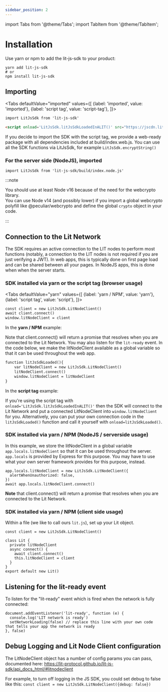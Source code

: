 ```yaml
---
sidebar_position: 2
---
```


import Tabs from '@theme/Tabs';
import TabItem from '@theme/TabItem';

# Installation

Use yarn or npm to add the lit-js-sdk to your product:

```
yarn add lit-js-sdk
# or
npm install lit-js-sdk
```

## Importing

<Tabs
defaultValue="imported"
values={[
{label: 'imported', value: 'imported'},
{label: 'script tag', value: 'script-tag'},
]}>
<TabItem value="imported">

```html
import LitJsSdk from 'lit-js-sdk'
```
	
</TabItem>
	
<TabItem value="script-tag">

```html
<script onload='LitJsSdk.litJsSdkLoadedInALIT()' src="https://jscdn.litgateway.com/index.web.js"></script>
```

If you decide to import the SDK with the script tag, we provide a web-ready package with all dependencies included at build/index.web.js.
You can use all the SDK functions via LitJsSdk, for example `LitJsSdk.encryptString()`
	
</TabItem>
</Tabs>


### For the server side (NodeJS), imported

```
import LitJsSdk from 'lit-js-sdk/build/index.node.js'
```

:::note

You should use at least Node v16 because of the need for the webcrypto library.  
You can use Node v14 (and possibly lower) if you import a global webcrypto polyfill like @peculiar/webcrypto and define the global `crypto` object in your code.

:::

<!-- ### For React

First, add `lit-js-sdk` to your react app

```
yarn add lit-js-sdk
```

If you are using `create-react-app ≥ 5` you may be see this error:

```jsx
BREAKING CHANGE: webpack < 5 used to include polyfills for node.js core modules by default.
This is no longer the case. Verify if you need this module and configure a polyfill for it.
```

This is because NodeJS polyfills are no longer included in the node modules.

You will need to install this NPM package to rewrite your app

```jsx
yarn add react-app-rewired --dev
```

and the following for polyfills:

```jsx
yarn add --dev react-app-rewired process crypto-browserify stream-browserify stream-http buffer path-browserify
```

Then, in the root of your project, create `config-overrides.js` with the following content:

```jsx
const webpack = require('webpack');

module.exports = function override(config) {
    const fallback = config.resolve.fallback || {};
    Object.assign(fallback, {
        "crypto": require.resolve("crypto-browserify"),
        "stream": require.resolve("stream-browserify"),
        "http": require.resolve("stream-http"),
        "path": require.resolve("path-browserify")
    })
    config.resolve.fallback = fallback;
    config.plugins = (config.plugins || []).concat([
        new webpack.ProvidePlugin({
            process: 'process/browser',
            Buffer: ['buffer', 'Buffer']
        })
    ])
    return config;
}
```

Finally, you will need to change your `react-scripts` to `react-app-rewired` in your `package.json`

```jsx
"scripts": {
	"start": "react-app-rewired start",
	"build": "react-app-rewired build",
	"test": "react-app-rewired test",
	"eject": "react-app-rewired eject"
},
```

The missing modules are now included, your app should be working with `import LitJsSdk from 'lit-js-sdk';` -->

## Connection to the Lit Network

The SDK requires an active connection to the LIT nodes to perform most functions (notably, a connection to the LIT nodes is not required if you are just verifying a JWT). In web apps, this is typically done on first page load and can be shared between all your pages. In NodeJS apps, this is done when when the server starts.

### SDK installed via yarn or the script tag (browser usage)

<Tabs
defaultValue="yarn"
values={[
{label: 'yarn / NPM', value: 'yarn'},
{label: 'script tag', value: 'script'},
]}>
<TabItem value="yarn">

```html
const client = new LitJsSdk.LitNodeClient()
await client.connect()
window.litNodeClient = client
```	

In the **yarn / NPM** example:

Note that client.connect() will return a promise that resolves when you are connected to the Lit Network. You may also listen for the `lit-ready` event. In the code below, we make the litNodeClient available as a global variable so that it can be used throughout the web app.

</TabItem>
<TabItem value="script">

```html
function litJsSdkLoaded(){
    var litNodeClient = new LitJsSdk.LitNodeClient()
    litNodeClient.connect()
    window.litNodeClient = litNodeClient
}
```
	
In the **script tag** example:

If you're using the script tag with `onload='LitJsSdk.litJsSdkLoadedInALIT()'` then the SDK will connect to the Lit Network and put a connected LitNodeClient into `window.litNodeClient` for you. Alternatively, you can put your own connection code in the `litJsSdkLoaded()` function and call it yourself with `onload=litJsSdkLoaded()`.

</TabItem>
</Tabs>




### SDK installed via yarn / NPM (NodeJS / serverside usage)

In this example, we store the litNodeClient in a global variable `app.locals.litNodeClient` so that it can be used throughout the server. `app.locals` is provided by Express for this purpose. You may have to use what your own server framework provides for this purpose, instead.

```
app.locals.litNodeClient = new LitJsSdk.LitNodeClient({
  alertWhenUnauthorized: false,
})
await app.locals.litNodeClient.connect()
```

**Note** that client.connect() will return a promise that resolves when you are connected to the Lit Network.

### SDK installed via yarn / NPM (client side usage)

Within a file (we like to call ours `lit.js`), set up your Lit object.

```
const client = new LitJsSdk.LitNodeClient()

class Lit {
  private litNodeClient
  async connect() {
    await client.connect()
    this.litNodeClient = client
  }
}
export default new Lit()
```

## Listening for the lit-ready event

To listen for the "lit-ready" event which is fired when the network is fully connected:

```
document.addEventListener('lit-ready', function (e) {
  console.log('LIT network is ready')
  setNetworkLoading(false) // replace this line with your own code that tells your app the network is ready
}, false)
```

## Debug Logging and Lit Node Client configuration

The LitNodeClient object has a number of config params you can pass, documented here: https://lit-protocol.github.io/lit-js-sdk/api_docs_html/#litnodeclient

For example, to turn off logging in the JS SDK, you could set debug to false like this: `const client = new LitJsSdk.LitNodeClient({debug: false})`
